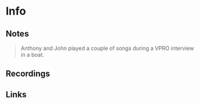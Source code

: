 # Info

## Notes

> Anthony and John played a couple of songs during a VPRO interview in a boat.

## Recordings

## Links
